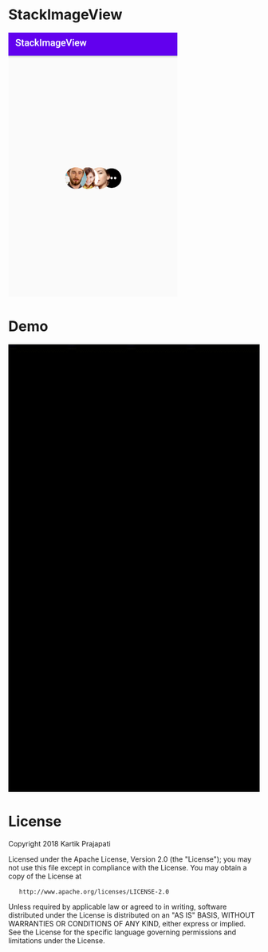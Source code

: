 # StackImageView


<img src="https://github.com/inma06/StackImageView/blob/master/previewImage/demo.png?raw=true">


# Demo

<img src="https://github.com/inma06/StackImageView/blob/master/previewImage/demo.gif?raw=true">


# License

Copyright 2018 Kartik Prajapati

   Licensed under the Apache License, Version 2.0 (the "License");
   you may not use this file except in compliance with the License.
   You may obtain a copy of the License at

       http://www.apache.org/licenses/LICENSE-2.0

   Unless required by applicable law or agreed to in writing, software
   distributed under the License is distributed on an "AS IS" BASIS,
   WITHOUT WARRANTIES OR CONDITIONS OF ANY KIND, either express or implied.
   See the License for the specific language governing permissions and
   limitations under the License.
